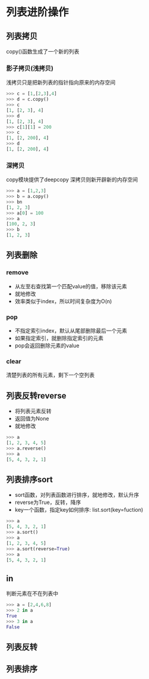 # 列表进阶操作

## 列表拷贝
copy()函数生成了一个新的列表


### 影子拷贝(浅拷贝)
浅拷贝只是把新列表的指针指向原来的内存空间

```python
>>> c = [1,[2,3],4]
>>> d = c.copy()
>>> c
[1, [2, 3], 4]
>>> d
[1, [2, 3], 4]
>>> c[1][1] = 200
>>> c
[1, [2, 200], 4]
>>> d
[1, [2, 200], 4]
```

### 深拷贝
copy模块提供了deepcopy
深拷贝则新开辟新的内存空间



```python
>>> a = [1,2,3]
>>> b = a.copy()
>>> bn
[1, 2, 3]
>>> a[0] = 100
>>> a
[100, 2, 3]
>>> b
[1, 2, 3]
```


## 列表删除

### remove
- 从左至右查找第一个匹配value的值，移除该元素
- 就地修改
- 效率类似于index，所以时间复杂度为O(n)

### pop
- 不指定索引index，默认从尾部删除最后一个元素
- 如果指定索引，就删除指定索引的元素
- pop会返回删除元素的value

### clear
清楚列表的所有元素，剩下一个空列表


## 列表反转reverse
- 将列表元素反转
- 返回值为None
- 就地修改

```python
>>> a
[1, 2, 3, 4, 5]
>>> a.reverse()
>>> a
[5, 4, 3, 2, 1]
```

## 列表排序sort
- sort函数，对列表函数进行排序，就地修改，默认升序
- reverse为True，反转，降序
- key一个函数，指定key如何排序: list.sort(key=fuction)

```python
>>> a
[5, 4, 3, 2, 1]
>>> a.sort()
>>> a
[1, 2, 3, 4, 5]
>>> a.sort(reverse=True)
>>> a
[5, 4, 3, 2, 1]
```

## in
判断元素在不在列表中
```python
>>> a = [2,4,6,8]
>>> 2 in a
True
>>> 3 in a
False
```





## 列表反转

## 列表排序
